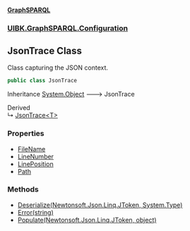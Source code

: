 #### [GraphSPARQL](./index.md 'index')
### [UIBK.GraphSPARQL.Configuration](./UIBK-GraphSPARQL-Configuration.md 'UIBK.GraphSPARQL.Configuration')
## JsonTrace Class
Class capturing the JSON context.  
```csharp
public class JsonTrace
```
Inheritance [System.Object](https://docs.microsoft.com/en-us/dotnet/api/System.Object 'System.Object') &#129106; JsonTrace  

Derived  
&#8627; [JsonTrace&lt;T&gt;](./UIBK-GraphSPARQL-Configuration-JsonTrace-T-.md 'UIBK.GraphSPARQL.Configuration.JsonTrace&lt;T&gt;')  
### Properties
- [FileName](./UIBK-GraphSPARQL-Configuration-JsonTrace-FileName.md 'UIBK.GraphSPARQL.Configuration.JsonTrace.FileName')
- [LineNumber](./UIBK-GraphSPARQL-Configuration-JsonTrace-LineNumber.md 'UIBK.GraphSPARQL.Configuration.JsonTrace.LineNumber')
- [LinePosition](./UIBK-GraphSPARQL-Configuration-JsonTrace-LinePosition.md 'UIBK.GraphSPARQL.Configuration.JsonTrace.LinePosition')
- [Path](./UIBK-GraphSPARQL-Configuration-JsonTrace-Path.md 'UIBK.GraphSPARQL.Configuration.JsonTrace.Path')
### Methods
- [Deserialize(Newtonsoft.Json.Linq.JToken, System.Type)](./UIBK-GraphSPARQL-Configuration-JsonTrace-Deserialize(Newtonsoft-Json-Linq-JToken_System-Type).md 'UIBK.GraphSPARQL.Configuration.JsonTrace.Deserialize(Newtonsoft.Json.Linq.JToken, System.Type)')
- [Error(string)](./UIBK-GraphSPARQL-Configuration-JsonTrace-Error(string).md 'UIBK.GraphSPARQL.Configuration.JsonTrace.Error(string)')
- [Populate(Newtonsoft.Json.Linq.JToken, object)](./UIBK-GraphSPARQL-Configuration-JsonTrace-Populate(Newtonsoft-Json-Linq-JToken_object).md 'UIBK.GraphSPARQL.Configuration.JsonTrace.Populate(Newtonsoft.Json.Linq.JToken, object)')
